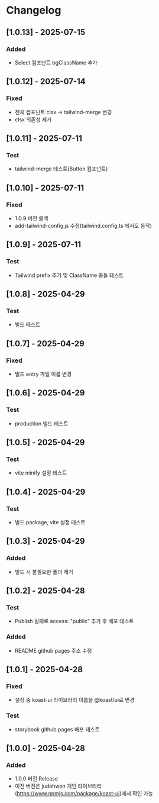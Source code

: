 # Changelog

## [1.0.13] - 2025-07-15
### Added
- Select 컴포넌트 bgClassName 추가

## [1.0.12] - 2025-07-14
### Fixed
- 전체 컴포넌트 clsx -> tailwind-merge 변경
- clsx 의존성 제거

## [1.0.11] - 2025-07-11
### Test
- tailwind-merge 테스트(Button 컴포넌트)

## [1.0.10] - 2025-07-11
### Fixed
- 1.0.9 버전 롤백
- add-tailwind-config.js 수정(tailwind.config.ts 에서도 동작)

## [1.0.9] - 2025-07-11
### Test
- Tailwind prefix 추가 및 ClassName 충돌 테스트

## [1.0.8] - 2025-04-29
### Test
- 빌드 테스트

## [1.0.7] - 2025-04-29
### Fixed
- 빌드 entry 파일 이름 변경

## [1.0.6] - 2025-04-29
### Test
- production 빌드 테스트

## [1.0.5] - 2025-04-29
### Test
- vite minify 설정 테스트

## [1.0.4] - 2025-04-29
### Test
- 빌드 package, vite 설정 테스트

## [1.0.3] - 2025-04-29
### Added
- 빌드 시 불필요한 폴더 제거

## [1.0.2] - 2025-04-28
### Test
- Publish 실패로 access: "public" 추가 후 배포 테스트
### Added
- README github pages 주소 수정

## [1.0.1] - 2025-04-28
### Fixed
- 설정 중 koast-ui 라이브러리 이름을 @koast/ui로 변경
### Test
- storybook github pages 배포 테스트

## [1.0.0] - 2025-04-28
### Added
- 1.0.0 버전 Release
- 이전 버전은 judahwon 개인 라이브러리(https://www.npmjs.com/package/koast-ui)에서 확인 가능